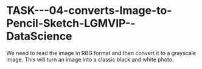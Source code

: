 # TASK---04-converts-Image-to-Pencil-Sketch-LGMVIP--DataScience
We need to read the image in RBG format and then convert it to a grayscale image. This will turn an image into a classic black and white photo.
